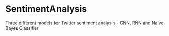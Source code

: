 # SentimentAnalysis
Three different models for Twitter sentiment analysis - CNN, RNN and Naive Bayes Classifier
